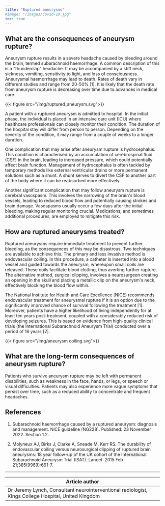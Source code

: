 ```yaml
---
title: "Ruptured aneurysms"
#image: "/images/covid-19.jpg"
toc: true
---
```


## What are the consequences of aneurysm rupture?

Aneurysm rupture results in a severe headache caused by bleeding around the brain, termed subarachnoid haemorrhage. A common description of this is a "thunderclap" headache. It may be accompanied by a stiff neck, sickness, vomiting, sensitivity to light, and loss of consciousness. Aneurysmal haemorrhage may lead to death. Rates of death vary in different studies and range from 20-50% [1]. It is likely that the death rate from aneurysm rupture is decreasing over time due to advances in medical care. 

{{< figure src="/img/ruptured_aneurysm.svg">}}

A patient with a ruptured aneurysm is admitted to hospital. In the initial phase, the individual is placed in an intensive care unit (ICU) where healthcare professionals can closely monitor their condition. The duration of the hospital stay will differ from person to person. Depending on the severity of the condition, it may range from a couple of weeks to a longer duration.

One complication that may arise after aneurysm rupture  is hydrocephalus. This condition is characterised by an accumulation of cerebrospinal fluid (CSF) in the brain, leading to increased pressure, which could potentially affect brain function. Management of hydrocephalus is often tackled by temporary methods like external ventricular drains or more permanent solutions such as a shunt. A shunt serves to divert the CSF to another part of the body where it can be reabsorbed more effectively.

Another significant complication that may follow aneurysm rupture is cerebral vasospasm. This involves the narrowing of the brain's blood vessels, leading to reduced blood flow and potentially causing strokes and brain damage. Vasospasms usually occur a few days after the initial bleeding, making regular monitoring crucial. Medications, and sometimes additional procedures, are employed to mitigate this risk.


## How are ruptured aneurysms treated?

Ruptured aneurysms require immediate treatment to prevent further bleeding, as the consequences of this may be disastrous. Two techniques are available to achieve this. The primary and less invasive method is endovascular coiling. In this procedure, a catheter is inserted into a blood vessel and guided towards the aneurysm, whereupon small coils are released. These coils facilitate blood clotting, thus averting further rupture. The alternative method, surgical clipping, involves a neurosurgeon creating an opening in the skull and placing a metallic clip on the aneurysm's neck, effectively blocking the blood flow within.

The National Institute for Health and Care Excellence (NICE) recommends endovascular treatment for aneurysmal rupture if it is an option due to the significantly improved chance of survival following the treatment [1]. Moreover, patients have a higher likelihood of living independently for at least ten years post-treatment, coupled with a considerably reduced risk of developing seizures. This is based on evidence from high-quality clinical trials (the International Subarachnoid Aneurysm Trial) conducted over a period of 16 years [2]. 

<div class="responsive-image">
    {{< figure src="/img/aneurysm coiling.svg">}}
</div>


## What are the long-term consequences of aneurysm rupture?

Patients who survive aneurysm rupture may be left with permanent disabilities, such as weakness in the face, hands, or legs, or speech or visual difficulties. Patients  may also experience more vague symptoms that persist over time, such as a reduced ability to concentrate and frequent headaches.



## References

1. Subarachnoid haemorrhage caused by a ruptured aneurysm: diagnosis and management. NICE guideline [NG228]. Published: 23 November 2022. Section 1.2.

2. Molyneux AJ, Birks J, Clarke A, Sneade M, Kerr RS. The durability of endovascular coiling versus neurosurgical clipping of ruptured brain aneurysms: 18 year follow-up of the UK cohort of the International Subarachnoid Aneurysm Trial (ISAT). Lancet. 2015 Feb 21;385(9969):691-7. 

---
| Article author   |
| ---------------- |
| Dr Jeremy Lynch,   Consultant neurointerventional radiologist, Kings College Hospital, United Kingdom |

